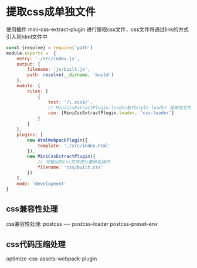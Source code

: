 # 提取css成单独文件
使用插件 mini-css-extract-plugin 进行提取css文件，css文件将通过link的方式引入到html文件中
```js
const {resolve} = require('path')
module.exports =  {
    entry: './src/index.js',
    output: {
        filename: 'js/built.js',
        path: resolve(__dirname, 'build')
    },
    module: {
        rules: [
            {
                test: '/\.css$/',
                // MiniCssExtractPlugin.loader取代style-loader 成单独文件
                use: [MiniCssExtractPlugin.loader, 'css-loader']
            }
        ]
    },
    plugins: [
        new HtmlWebpackPlugin({
            template: './src/index.html'
        }),
        new MiniCssExtractPlugin({
            // 对输出的css文件进行重命名操作
            filename: 'css/built.css'
        })
    ],
    mode: 'development'
}
```

## css兼容性处理
css兼容性处理: postcss --- postcss-loader postcss-preset-env

## css代码压缩处理
optimize-css-assets-webpack-plugin
